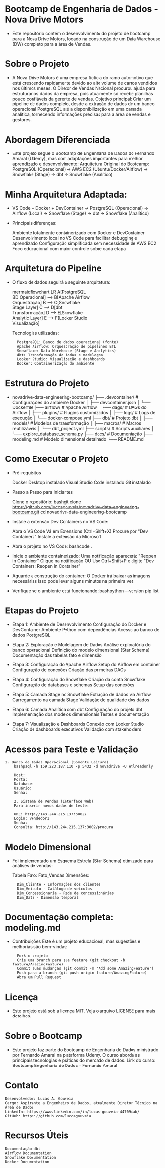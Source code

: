 # Bootcamp de Engenharia de Dados - Nova Drive Motors
- Este repositório contém o desenvolvimento do projeto de bootcamp para a Nova Drive Motors, focado na construção de um Data Warehouse (DW) completo para a área de Vendas.

# Sobre o Projeto
- A Nova Drive Motors é uma empresa fictícia do ramo automotivo que está crescendo rapidamente devido ao alto volume de carros vendidos nos últimos meses. O Diretor de Vendas Nacional procurou ajuda para estruturar os dados da empresa, pois atualmente só recebe planilhas pouco confiáveis da gerente de vendas.
Objetivo principal: Criar um pipeline de dados completo, desde a extração de dados de um banco operacional PostgreSQL até a disponibilização em uma camada analítica, fornecendo informações precisas para a área de vendas e gestores.

# Abordagem Diferenciada
- Este projeto segue o Bootcamp de Engenharia de Dados do Fernando Amaral (Udemy), mas com adaptações importantes para melhor aprendizado e desenvolvimento:
    Arquitetura Original do Bootcamp:
    PostgreSQL (Operacional) → AWS EC2 (Ubuntu/Docker/Airflow) → Snowflake (Stage) → dbt → Snowflake (Analítico)

# Minha Arquitetura Adaptada:
- VS Code + Docker + DevContainer → PostgreSQL (Operacional) → Airflow (Local) → Snowflake (Stage) → dbt → Snowflake (Analítico)

- Principais diferenças:

    Ambiente totalmente containerizado com Docker e DevContainer
    Desenvolvimento local no VS Code para facilitar debugging e aprendizado
    Configuração simplificada sem necessidade de AWS EC2
    Foco educacional com maior controle sobre cada etapa

# Arquitetura do Pipeline
- O fluxo de dados seguirá a seguinte arquitetura:

    mermaidflowchart LR
        A[PostgreSQL<br/>BD Operacional] --> B[Apache Airflow<br/>Orquestração]
        B --> C[Snowflake<br/>Stage Layer]
        C --> D[dbt<br/>Transformação]
        D --> E[Snowflake<br/>Analytic Layer]
        E --> F[Looker Studio<br/>Visualização]

    Tecnologias utilizadas:

        PostgreSQL: Banco de dados operacional (fonte)
        Apache Airflow: Orquestração de pipelines ETL
        Snowflake: Data Warehouse (Stage e Analytics)
        dbt: Transformação de dados e modelagem
        Looker Studio: Visualização e dashboards
        Docker: Containerização do ambiente


# Estrutura do Projeto
- novadrive-data-engineering-bootcamp/
    ├── .devcontainer/          # Configurações do ambiente Docker
    │   ├── devcontainer.json
    │   └── Dockerfile
    ├── airflow/              # Apache Airflow
    │   ├── dags/             # DAGs do Airflow
    │   ├── plugins/          # Plugins customizados
    │   ├── logs/             # Logs de execução
    │   └── docker-compose.yml
    ├── dbt/                  # Projeto dbt
    │   ├── models/           # Modelos de transformação
    │   ├── macros/           # Macros reutilizáveis
    │   └── dbt_project.yml
    ├── scripts/              # Scripts auxiliares
    │   └── explore_database_schema.py
    ├── docs/                 # Documentação
    ├── modeling.md           # Modelo dimensional detalhado
    └── README.md

# Como Executar o Projeto
- Pré-requisitos

    Docker Desktop instalado
    Visual Studio Code instalado
    Git instalado

- Passo a Passo para Iniciantes

    Clone o repositório:
    bashgit clone https://github.com/luccagouveia/novadrive-data-engineering-bootcamp.git
    cd novadrive-data-engineering-bootcamp

- Instale a extensão Dev Containers no VS Code:

    Abra o VS Code
    Vá em Extensions (Ctrl+Shift+X)
    Procure por "Dev Containers"
    Instale a extensão da Microsoft

- Abra o projeto no VS Code:
    bashcode .

- Inicie o ambiente containerizado:
    Uma notificação aparecerá: "Reopen in Container"
    Clique na notificação OU
    Use Ctrl+Shift+P e digite "Dev Containers: Reopen in Container"

- Aguarde a construção do container:
    O Docker irá baixar as imagens necessárias
    Isso pode levar alguns minutos na primeira vez

- Verifique se o ambiente está funcionando:
    bashpython --version
    pip list

# Etapas do Projeto
- Etapa 1: Ambiente de Desenvolvimento
    Configuração do Docker e DevContainer
    Ambiente Python com dependências
    Acesso ao banco de dados PostgreSQL

- Etapa 2: Exploração e Modelagem de Dados
    Análise exploratória do banco operacional
    Definição do modelo dimensional (Star Schema)
    Documentação das tabelas fato e dimensão

- Etapa 3: Configuração do Apache Airflow
    Setup do Airflow em container
    Configuração de conexões
    Criação das primeiras DAGs

- Etapa 4: Configuração do Snowflake
    Criação da conta Snowflake
    Configuração de databases e schemas
    Setup das conexões

- Etapa 5: Camada Stage no Snowflake
    Extração de dados via Airflow
    Carregamento na camada Stage
    Validação de qualidade dos dados

- Etapa 6: Camada Analítica com dbt
    Configuração do projeto dbt
    Implementação dos modelos dimensionais
    Testes e documentação

- Etapa 7: Visualização e Dashboards
    Conexão com Looker Studio
    Criação de dashboards executivos
    Validação com stakeholders

# Acessos para Teste e Validação
    1. Banco de Dados Operacional (Somente Leitura)
        bashpsql -h 159.223.187.110 -p 5432 -d novadrive -U etlreadonly

        Host: 
        Porta: 
        Database: 
        Usuário: 
        Senha: 

        2. Sistema de Vendas (Interface Web)
        Para inserir novos dados de teste:

        URL: http://143.244.215.137:3002/
        Login: vendedor1
        Senha:
        Consulta: http://143.244.215.137:3002/procura


# Modelo Dimensional
- Foi implementado um Esquema Estrela (Star Schema) otimizado para análises de vendas:

    Tabela Fato: Fato_Vendas
    Dimensões:

        Dim_Cliente - Informações dos clientes
        Dim_Veiculo - Catálogo de veículos
        Dim_Concessionaria - Rede de concessionárias
        Dim_Data - Dimensão temporal

# Documentação completa: modeling.md
- Contribuições
    Este é um projeto educacional, mas sugestões e melhorias são bem-vindas:

        Fork o projeto
        Crie uma branch para sua feature (git checkout -b feature/AmazingFeature)
        Commit suas mudanças (git commit -m 'Add some AmazingFeature')
        Push para a branch (git push origin feature/AmazingFeature)
        Abra um Pull Request

# Licença
- Este projeto está sob a licença MIT. Veja o arquivo LICENSE para mais detalhes.

# Sobre o Bootcamp
- Este projeto faz parte do Bootcamp de Engenharia de Dados ministrado por Fernando Amaral na plataforma Udemy. O curso     aborda as principais tecnologias e práticas do mercado de dados.
    Link do curso: Bootcamp Engenharia de Dados - Fernando Amaral

# Contato
    Desenvolvedor: Lucas A. Gouveia
    Cargo: Aspirante a Engenheiro de Dados, atualmente Diretor Técnico na Área de Dados
    LinkedIn: https://www.linkedin.com/in/lucas-gouveia-447094ab/
    GitHub: https://github.com/luccagouveia

# Recursos Úteis
    Documentação dbt
    Airflow Documentation
    Snowflake Documentation
    Docker Documentation